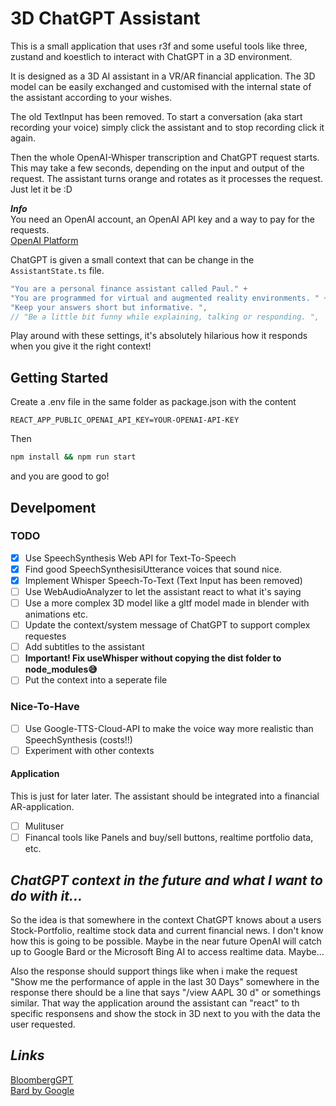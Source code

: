 # 3D ChatGPT Assistant

This is a small application that uses r3f and some useful tools like three, zustand and koestlich to interact with ChatGPT in a 3D environment.

It is designed as a 3D AI assistant in a VR/AR financial application.
The 3D model can be easily exchanged and customised with the internal state of the assistant according to your wishes.

The old TextInput has been removed. To start a conversation (aka start recording your voice) simply click the assistant and to stop recording click it again.

Then the whole OpenAI-Whisper transcription and ChatGPT request starts. This may take a few seconds, depending on the input and output of the request. The assistant turns orange and rotates as it processes the request. Just let it be :D

**_Info_**  
You need an OpenAI account, an OpenAI API key and a way to pay for the requests.  
[OpenAI Platform](https://platform.openai.com/)

ChatGPT is given a small context that can be change in the `AssistantState.ts` file.

```js
"You are a personal finance assistant called Paul." +
"You are programmed for virtual and augmented reality environments. " +
"Keep your answers short but informative. ",
// "Be a little bit funny while explaining, talking or responding. ",
```

Play around with these settings, it's absolutely hilarious how it responds when you give it the right context!

## **Getting Started**

Create a .env file in the same folder as package.json with the content

```.env
REACT_APP_PUBLIC_OPENAI_API_KEY=YOUR-OPENAI-API-KEY
```

Then

```zsh
npm install && npm run start
```

and you are good to go!

## **Develpoment**

### **TODO**

- [x] Use SpeechSynthesis Web API for Text-To-Speech
- [x] Find good SpeechSynthesisiUtterance voices that sound nice.
- [x] Implement Whisper Speech-To-Text (Text Input has been removed)
- [ ] Use WebAudioAnalyzer to let the assistant react to what it's saying
- [ ] Use a more complex 3D model like a gltf model made in blender with animations etc.
- [ ] Update the context/system message of ChatGPT to support complex requestes
- [ ] Add subtitles to the assistant
- [ ] **Important! Fix useWhisper without copying the dist folder to node_modules😅**
- [ ] Put the context into a seperate file

### **Nice-To-Have**

- [ ] Use Google-TTS-Cloud-API to make the voice way more realistic than SpeechSynthesis (costs!!)
- [ ] Experiment with other contexts

#### **Application**

This is just for later later. The assistant should be integrated into a financial AR-application.

- [ ] Mulituser
- [ ] Financal tools like Panels and buy/sell buttons, realtime portfolio data, etc.

## _ChatGPT context in the future and what I want to do with it..._

So the idea is that somewhere in the context ChatGPT knows about a users Stock-Portfolio, realtime stock data and current financial news.
I don't know how this is going to be possible. Maybe in the near future OpenAI will catch up to Google Bard or the Microsoft Bing AI to access realtime data. Maybe...

Also the response should support things like when i make the request "Show me the performance of apple in the last 30 Days" somewhere in the response there should be a line that says "/view AAPL 30 d" or somethings similar. That way the application around the assistant can "react" to th specific responsens and show the stock in 3D next to you with the data the user requested.

## _Links_

[BloombergGPT](https://www.bloomberg.com/company/press/bloomberggpt-50-billion-parameter-llm-tuned-finance/)  
[Bard by Google](https://bard.google.com/?hl=en)
